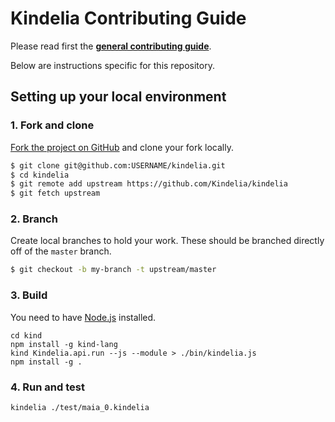 # Kindelia Contributing Guide

Please read first the **[general contributing
guide](https://github.com/Kindelia/docs/blob/main/CONTRIBUTING.md)**.

Below are instructions specific for this repository.

## Setting up your local environment

### 1. Fork and clone

[Fork the project on
GitHub](https://docs.github.com/en/get-started/quickstart/fork-a-repo) and clone
your fork locally.

```sh
$ git clone git@github.com:USERNAME/kindelia.git
$ cd kindelia
$ git remote add upstream https://github.com/Kindelia/kindelia
$ git fetch upstream
```

### 2. Branch

Create local branches to hold your work. These should be branched directly off
of the `master` branch.

```sh
$ git checkout -b my-branch -t upstream/master
```

### 3. Build

You need to have [Node.js](https://nodejs.org/) installed.

```
cd kind
npm install -g kind-lang
kind Kindelia.api.run --js --module > ./bin/kindelia.js
npm install -g .
```

### 4. Run and test

```
kindelia ./test/maia_0.kindelia
```
